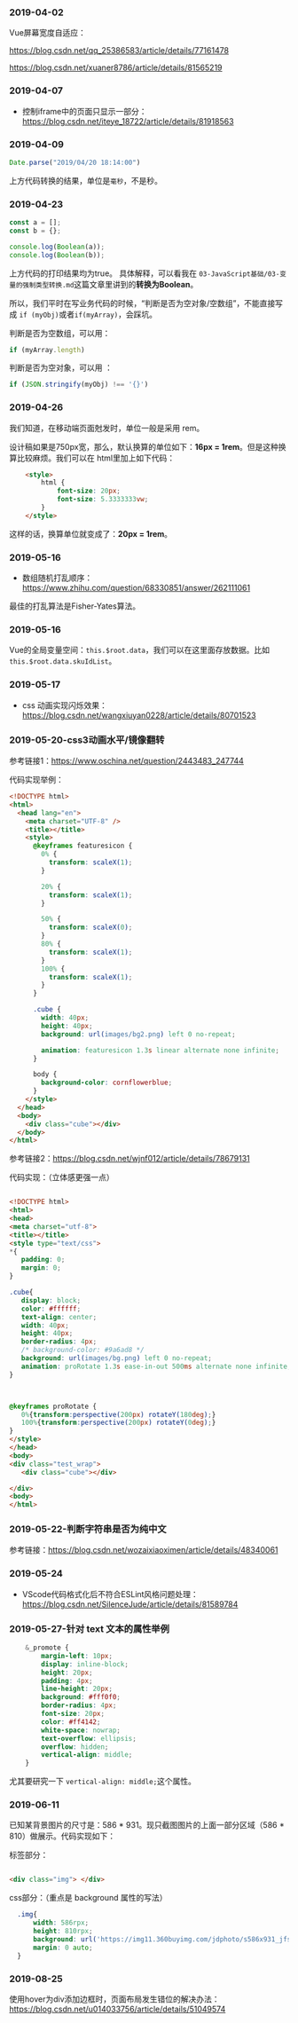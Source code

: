 
###  2019-04-02

Vue屏幕宽度自适应：

<https://blog.csdn.net/qq_25386583/article/details/77161478>

<https://blog.csdn.net/xuaner8786/article/details/81565219>

### 2019-04-07

- 控制iframe中的页面只显示一部分：<https://blog.csdn.net/iteye_18722/article/details/81918563>

### 2019-04-09

```javascript
Date.parse("2019/04/20 18:14:00")
```

上方代码转换的结果，单位是`毫秒`，不是秒。


### 2019-04-23

```javascript
const a = [];
const b = {};

console.log(Boolean(a));
console.log(Boolean(b));
```

上方代码的打印结果均为true。 具体解释，可以看我在 `03-JavaScript基础/03-变量的强制类型转换.md`这篇文章里讲到的**转换为Boolean**。

所以，我们平时在写业务代码的时候，“判断是否为空对象/空数组”，不能直接写成 `if (myObj)`或者`if(myArray)`，会踩坑。

判断是否为空数组，可以用：

```javascript
if (myArray.length)
```

判断是否为空对象，可以用 ：

```javascript
if (JSON.stringify(myObj) !== '{}')
```


### 2019-04-26

我们知道，在移动端页面尅发时，单位一般是采用 rem。

设计稿如果是750px宽，那么，默认换算的单位如下：**16px = 1rem**。但是这种换算比较麻烦。我们可以在 html里加上如下代码：

```html
    <style>
        html {
            font-size: 20px;
            font-size: 5.3333333vw;
        }
    </style>
```

这样的话，换算单位就变成了：**20px = 1rem**。



### 2019-05-16

- 数组随机打乱顺序：<https://www.zhihu.com/question/68330851/answer/262111061>

最佳的打乱算法是Fisher-Yates算法。


### 2019-05-16

Vue的全局变量空间：`this.$root.data`，我们可以在这里面存放数据。比如`this.$root.data.skuIdList`。

### 2019-05-17

- css 动画实现闪烁效果：<https://blog.csdn.net/wangxiuyan0228/article/details/80701523>

### 2019-05-20-css3动画水平/镜像翻转

参考链接1：<https://www.oschina.net/question/2443483_247744>

代码实现举例：

```html
<!DOCTYPE html>
<html>
  <head lang="en">
    <meta charset="UTF-8" />
    <title></title>
    <style>
      @keyframes featuresicon {
        0% {
          transform: scaleX(1);
        }

        20% {
          transform: scaleX(1);
        }

        50% {
          transform: scaleX(0);
        }
        80% {
          transform: scaleX(1);
        }
        100% {
          transform: scaleX(1);
        }
      }

      .cube {
        width: 40px;
        height: 40px;
        background: url(images/bg2.png) left 0 no-repeat;

        animation: featuresicon 1.3s linear alternate none infinite;
      }

      body {
        background-color: cornflowerblue;
      }
    </style>
  </head>
  <body>
    <div class="cube"></div>
  </body>
</html>

```


参考链接2：<https://blog.csdn.net/wjnf012/article/details/78679131>

代码实现：（立体感更强一点）

 ```html

<!DOCTYPE html>
<html>
<head>
<meta charset="utf-8">
<title></title>
<style type="text/css">
*{
    padding: 0;
    margin: 0;
}

.cube{
    display: block;
    color: #ffffff;
    text-align: center;
    width: 40px;
    height: 40px;
    border-radius: 4px;
    /* background-color: #9a6ad8 */
    background: url(images/bg.png) left 0 no-repeat;
    animation: proRotate 1.3s ease-in-out 500ms alternate none infinite;
}



@keyframes proRotate {
    0%{transform:perspective(200px) rotateY(180deg);}
    100%{transform:perspective(200px) rotateY(0deg);}
}
</style>
</head>
<body>
<div class="test_wrap">
    <div class="cube"></div>

</div>
<body>
</html>

 ```


### 2019-05-22-判断字符串是否为纯中文

参考链接：https://blog.csdn.net/wozaixiaoximen/article/details/48340061


### 2019-05-24

- VScode代码格式化后不符合ESLint风格问题处理：<https://blog.csdn.net/SilenceJude/article/details/81589784>


### 2019-05-27-针对 text 文本的属性举例

```css
    &_promote {
        margin-left: 10px;
        display: inline-block;
        height: 20px;
        padding: 4px;
        line-height: 20px;
        background: #fff0f0;
        border-radius: 4px;
        font-size: 20px;
        color: #ff4142;
        white-space: nowrap;
        text-overflow: ellipsis;
        overflow: hidden;
        vertical-align: middle;
    }

```

尤其要研究一下 `vertical-align: middle;`这个属性。


### 2019-06-11

已知某背景图片的尺寸是：586 * 931。现只截图图片的上面一部分区域（586 * 810）做展示。代码实现如下：

标签部分：

```html

<div class="img"> </div>

```

css部分：（重点是 background 属性的写法）

```css
  .img{
      width: 586rpx;
      height: 810rpx;
      background: url('https://img11.360buyimg.com/jdphoto/s586x931_jfs/t1/27766/15/3237/102443/5c258955Ee307620e/21a744b0d2e065b3.png') 0 0/cover no-repeat;
      margin: 0 auto;
  }

```


### 2019-08-25

使用hover为div添加边框时，页面布局发生错位的解决办法：https://blog.csdn.net/u014033756/article/details/51049574

